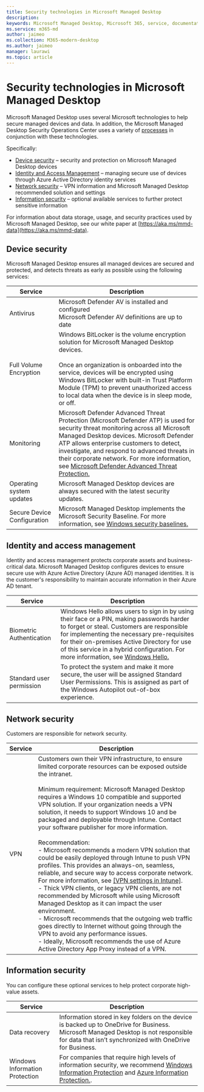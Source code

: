 ```yaml
---
title: Security technologies in Microsoft Managed Desktop 
description:  
keywords: Microsoft Managed Desktop, Microsoft 365, service, documentation
ms.service: m365-md
author: jaimeo
ms.collection: M365-modern-desktop
ms.author: jaimeo
manager: laurawi
ms.topic: article
---
```


# Security technologies in Microsoft Managed Desktop

<!--Security, also Onboarding doc: data handling/store, privileged account access -->

Microsoft Managed Desktop uses several Microsoft technologies to help secure managed devices and data. In addition, the Microsoft Managed Desktop Security Operations Center uses a variety of [processes](security-operations.md) in conjunction with these technologies.

Specifically: 

- [Device security](#device-security) – security and protection on Microsoft Managed Desktop devices
- [Identity and Access Management](#identity-and-access-management) – managing secure use of devices through Azure Active Directory identity services
- [Network security](#network-security) – VPN information and Microsoft Managed Desktop recommended solution and settings
- [Information security](#information-security) – optional available services to further protect sensitive information 

For information about data storage, usage, and security practices used by Microsoft Managed Desktop, see our white paper at [https://aka.ms/mmd-data](https://aka.ms/mmd-data).


## Device security

Microsoft Managed Desktop ensures all managed devices are secured and protected, and detects threats as early as possible using the following services:

Service | Description
--- | ---
Antivirus |	Microsoft Defender AV is installed and configured<br>Microsoft Defender AV definitions are up to date
Full Volume Encryption |	Windows BitLocker is the volume encryption solution for Microsoft Managed Desktop devices.<br><br>Once an organization is onboarded into the service, devices will be encrypted using Windows BitLocker with built-in Trust Platform Module (TPM) to prevent unauthorized access to local data when the device is in sleep mode, or off. 
Monitoring |	Microsoft Defender Advanced Threat Protection (Microsoft Defender ATP) is used for security threat monitoring across all Microsoft Managed Desktop devices. Microsoft Defender ATP allows enterprise customers to detect, investigate, and respond to advanced threats in their corporate network. For more information, see [Microsoft Defender Advanced Threat Protection.](https://docs.microsoft.com/windows/threat-protection/windows-defender-atp/windows-defender-advanced-threat-protection) 
Operating system updates |	Microsoft Managed Desktop devices are always secured with the latest security updates.
Secure Device Configuration |	Microsoft Managed Desktop implements the Microsoft Security Baseline. For more information, see [Windows security baselines.](https://docs.microsoft.com/windows/security/threat-protection/windows-security-baselines)



## Identity and access management

Identity and access management protects corporate assets and business-critical data. Microsoft Managed Desktop configures devices to ensure secure use with Azure Active Directory (Azure AD) managed identities. It is the customer's responsibility to maintain accurate information in their Azure AD tenant. 

Service | Description
--- | ---
Biometric Authentication |	Windows Hello allows users to sign in by using their face or a PIN, making passwords harder to forget or steal. Customers are responsible for implementing the necessary pre-requisites for their on-premises Active Directory for use of this service in a hybrid configuration. For more information, see [Windows Hello.](https://docs.microsoft.com/windows-hardware/design/device-experiences/windows-hello) 
Standard user permission |	To protect the system and make it more secure, the user will be assigned Standard User Permissions. This is assigned as part of the Windows Autopilot out-of-box experience.



## Network security

Customers are responsible for network security. 

Service | Description
--- | ---
VPN | Customers own their VPN infrastructure, to ensure limited corporate resources can be exposed outside the intranet.<br><br>Minimum requirement: Microsoft Managed Desktop requires a Windows 10 compatible and supported VPN solution. If your organization needs a VPN solution, it needs to support Windows 10 and be packaged and deployable through Intune. Contact your software publisher for more information.<br><br>Recommendation:<br>- Microsoft recommends a modern VPN solution that could be easily deployed through Intune to push VPN profiles. This provides an always-on, seamless, reliable, and secure way to access corporate network. For more information, see [[VPN settings in Intune]](https://docs.microsoft.com/intune/vpn-settings-configure).<br>- Thick VPN clients, or legacy VPN clients, are not recommended by Microsoft while using Microsoft Managed Desktop as it can impact the user environment.<br>- Microsoft recommends that the outgoing web traffic goes directly to Internet without going through the VPN to avoid any performance issues.<br>- Ideally, Microsoft recommends the use of Azure Active Directory App Proxy instead of a VPN.


## Information security

You can configure these optional services to help protect corporate high-value assets. 

Service | Description
--- | ---
Data recovery  | Information stored in key folders on the device is backed up to OneDrive for Business. Microsoft Managed Desktop is not responsible for data that isn’t synchronized with OneDrive for Business. 
Windows Information Protection |	For companies that require high levels of information security, we recommend [Windows Information Protection](https://docs.microsoft.com/windows/threat-protection/windows-information-protection/protect-enterprise-data-using-wip) and [Azure Information Protection.](https://www.microsoft.com/cloud-platform/azure-information-protection). 

